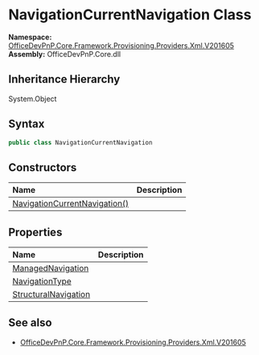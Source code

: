 # NavigationCurrentNavigation Class
  

**Namespace:** [OfficeDevPnP.Core.Framework.Provisioning.Providers.Xml.V201605](OfficeDevPnP.Core.Framework.Provisioning.Providers.Xml.V201605.md)  
**Assembly:** OfficeDevPnP.Core.dll  
## Inheritance Hierarchy
System.Object  
## Syntax
```C#
public class NavigationCurrentNavigation
```
## Constructors
|**Name**|**Description**|
|:-----|:-----|
| [NavigationCurrentNavigation()](OfficeDevPnP.Core.Framework.Provisioning.Providers.Xml.V201605.NavigationCurrentNavigation.ctor1.md) |  
## Properties
|**Name**|**Description**|
|:-----|:-----|
| [ManagedNavigation](OfficeDevPnP.Core.Framework.Provisioning.Providers.Xml.V201605.NavigationCurrentNavigation.ManagedNavigation.md) | 
| [NavigationType](OfficeDevPnP.Core.Framework.Provisioning.Providers.Xml.V201605.NavigationCurrentNavigation.NavigationType.md) | 
| [StructuralNavigation](OfficeDevPnP.Core.Framework.Provisioning.Providers.Xml.V201605.NavigationCurrentNavigation.StructuralNavigation.md) | 
## See also
- [OfficeDevPnP.Core.Framework.Provisioning.Providers.Xml.V201605](OfficeDevPnP.Core.Framework.Provisioning.Providers.Xml.V201605.md)
